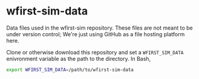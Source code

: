 # wfirst-sim-data

Data files used in the wfirst-sim repository. These files are not
meant to be under version control; We're just using GitHub as a file
hosting platform here.

Clone or otherwise download this repository and set a
`WFIRST_SIM_DATA` enivronment variable as the path to the
directory. In Bash,

```bash
export WFIRST_SIM_DATA=/path/to/wfirst-sim-data
```